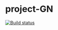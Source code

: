 # project-GN

[![Build status](https://ci.appveyor.com/api/projects/status/iimw2nta7j2il0u5?svg=true)](https://ci.appveyor.com/project/leonardopinho/project-gn)
